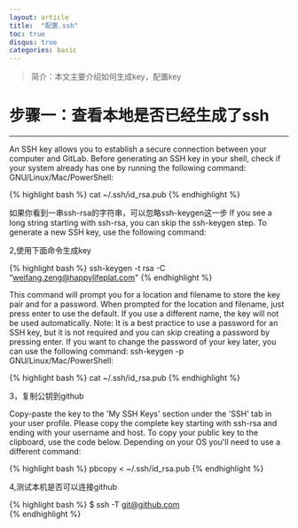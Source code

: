 ```yaml
---
layout: article
title:  "配置.ssh"
toc: true
disqus: true
categories: basic
---
```


>简介：本文主要介绍如何生成key，配置key

# 步骤一：查看本地是否已经生成了ssh
---

An SSH key allows you to establish a secure connection between your computer and GitLab. Before generating an SSH key in your shell, check if your system already has one by running the following command:
GNU/Linux/Mac/PowerShell:

{% highlight bash %}
cat ~/.ssh/id_rsa.pub
{% endhighlight %}

如果你看到一串ssh-rsa的字符串，可以忽略ssh-keygen这一步
If you see a long string starting with ssh-rsa, you can skip the ssh-keygen step.
To generate a new SSH key, use the following command:

2,使用下面命令生成key


{% highlight bash %}
ssh-keygen -t rsa -C “weifang.zeng@happylifeplat.com"
{% endhighlight %}

This command will prompt you for a location and filename to store the key pair and for a password. When prompted for the location and filename, just press enter to use the default. If you use a different name, the key will not be used automatically.
Note: It is a best practice to use a password for an SSH key, but it is not required and you can skip creating a password by pressing enter.
If you want to change the password of your key later, you can use the following command: ssh-keygen -p <keyname>
GNU/Linux/Mac/PowerShell:

{% highlight bash %}
cat ~/.ssh/id_rsa.pub
{% endhighlight %}


3，复制公钥到github

Copy-paste the key to the 'My SSH Keys' section under the 'SSH' tab in your user profile. Please copy the complete key starting with ssh-rsa and ending with your username and host.
To copy your public key to the clipboard, use the code below. Depending on your OS you'll need to use a different command:

{% highlight bash %}
pbcopy < ~/.ssh/id_rsa.pub
{% endhighlight %}


4,测试本机是否可以连接github


{% highlight bash %}
$ ssh -T git@github.com  
{% endhighlight %}













